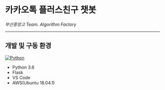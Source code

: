 # 카카오톡 플러스친구 챗봇

*부산중앙고 Team. Algorithm Factory*

---

## 개발 및 구동 환경
[![Python](https://img.shields.io/badge/python-3.6-blue.svg?style=flat-square)](https://www.python.org/downloads/)
* Python 3.6
* Flask
* VS Code
* AWS(Ubuntu 18.04.1)

